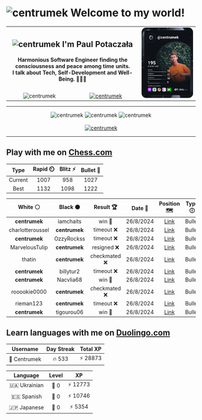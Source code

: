 <h1>
  <img
    src="https://emojis.slackmojis.com/emojis/images/1531849430/4246/blob-sunglasses.gif"
    width="30"
    alt="centrumek"
  />
  Welcome to my world!
</h1>

<table>
  <tbody>
    <tr>
      <td align="center" width="70%" colspan="2">
        <h2>
          <img
            src="https://raw.githubusercontent.com/MartinHeinz/MartinHeinz/master/wave.gif"
            width="30px"
            alt="centrumek"
          />
          I'm Paul Potaczała
        </h2>
        <h4>
          Harmonious Software Engineer finding the consciousness and peace among time units.
          <br/>
          I talk about Tech, Self-Development and Well-Being. 🌿🧘🚀
        </h4>
      </td>
      <td width="30%" rowspan="2">
        <a href="https://app.daily.dev/centrumek">
          <img
            src="./devcard.svg"
            alt="centrumek"
          />
        </a>
      </td>
    </tr>
    <tr align="center">
      <td>
        <img
          src="https://komarev.com/ghpvc/?username=centrumek&label=visitors&color=0e75b6&style=flat"
          alt="centrumek"
        >
      </td>
      <td>
        <a href="https://stackoverflow.com/users/14496012/centrumek">
          <img
            src="https://stackoverflow.com/users/flair/14496012.png?theme=dark"
            alt="centrumek"
          >
        </a>
      </td>
    </tr>
  </tbody>
</table>

---
<div align="center">
  <img 
    src="https://github-readme-stats.vercel.app/api?username=centrumek&show_icons=true&count_private=true&theme=dark&hide_border=true&hide=issues,contribs&bg_color=00000000"
    alt="centrumek"
  />
  <img
    src="https://github-readme-stats.vercel.app/api/top-langs/?username=centrumek&layout=compact&hide_border=true&theme=dark&bg_color=00000000&langs_count=6&exclude_repo=air-statistic-app"
    alt="centrumek"
  />
  <img 
    src="https://github-readme-streak-stats.herokuapp.com?user=centrumek&theme=dark&hide_border=true&background=FFFFFF00"
    alt="centrumek"
  />
  <br/>
  <br/>
  <a href="https://www.buymeacoffee.com/centrumek">
    <img
      src="https://cdn.buymeacoffee.com/buttons/v2/default-orange.png"
      height="50"
      width="210"
      alt="centrumek"
    />
  </a>
</div>

---

## Play with me on [Chess.com](https://www.chess.com/member/centrumek)

<div align="center">
<!--START_SECTION:chessStats-->
<!-- Automatically generated with https://github.com/Balastrong/chess-stats-action -->

| Type | Rapid ⏲️ | Blitz ⚡ | Bullet 🔫 |
|:---:|:---:|:---:|:---:|
| Current | 1007 | 958 | 1027 |
| Best | 1132 | 1098 | 1222 |

| White ⚪ | Black ⚫ | Result 🏆 | Date 📅 | Position 🗺️ | Type 🕕 |
|:---:|:---:|:---:|:---:|:---:|:---:|
| **centrumek** | iamchaits | win 🥇 | 26/8/2024 | <a href="http://www.ee.unb.ca/cgi-bin/tervo/fen.pl?select=r4rk1/2R2ppp/3pb3/p3n3/3pPPPK/8/7P/1R6 b - -">Link</a> | Bullet |
| charlotteroussel | **centrumek** | timeout ❌ | 26/8/2024 | <a href="http://www.ee.unb.ca/cgi-bin/tervo/fen.pl?select=6n1/6P1/2p1k3/p3P3/1p3PK1/4r1P1/P7/4R3 b - -">Link</a> | Bullet |
| **centrumek** | OzzyRockss | timeout ❌ | 26/8/2024 | <a href="http://www.ee.unb.ca/cgi-bin/tervo/fen.pl?select=2r3k1/p1r4p/Kp2p1p1/1B2P1P1/P7/2p5/2R5/8 w - -">Link</a> | Bullet |
| MarvelousTulip | **centrumek** | resigned ❌ | 26/8/2024 | <a href="http://www.ee.unb.ca/cgi-bin/tervo/fen.pl?select=8/8/2P5/7p/6pk/3Q4/PP3P1P/6K1 b - -">Link</a> | Bullet |
| thatin | **centrumek** | checkmated ❌ | 26/8/2024 | <a href="http://www.ee.unb.ca/cgi-bin/tervo/fen.pl?select=r2q1k1Q/1b3p1p/8/1p1p2p1/p2P4/2P2N2/PP3PPP/R3R1K1 b - -">Link</a> | Bullet |
| **centrumek** | billytur2 | timeout ❌ | 26/8/2024 | <a href="http://www.ee.unb.ca/cgi-bin/tervo/fen.pl?select=3r2k1/p5pp/bp3p2/3P4/P1r1PKPP/8/6B1/4R3 w - -">Link</a> | Bullet |
| **centrumek** | Nacvlia68 | win 🥇 | 26/8/2024 | <a href="http://www.ee.unb.ca/cgi-bin/tervo/fen.pl?select=1k1r4/pbpnbp2/1p1p2p1/4p3/4P3/2NP1P2/PPP1Q3/R3KB2 b Q -">Link</a> | Bullet |
| rooookie0000 | **centrumek** | checkmated ❌ | 26/8/2024 | <a href="http://www.ee.unb.ca/cgi-bin/tervo/fen.pl?select=5rk1/3n1pQp/8/1p1p4/4n3/1P6/1B3PPP/6K1 b - -">Link</a> | Bullet |
| rieman123 | **centrumek** | timeout ❌ | 26/8/2024 | <a href="http://www.ee.unb.ca/cgi-bin/tervo/fen.pl?select=r1b5/1k6/2p1pP2/2Bp4/p2Pp3/Pp2P1P1/1PP1B2P/6K1 b - -">Link</a> | Bullet |
| **centrumek** | tigourou06 | win 🥇 | 26/8/2024 | <a href="http://www.ee.unb.ca/cgi-bin/tervo/fen.pl?select=8/pk3p1p/8/3q2pP/P5P1/4r3/5K2/8 b - -">Link</a> | Bullet |

<!--END_SECTION:chessStats-->
</div>

## Learn languages with me on [Duolingo.com](https://www.duolingo.com/profile/Centrumek)

<div align="center">
<!--START_SECTION:duolingoStats-->
<!-- Automatically generated with https://github.com/centrumek/duolingo-readme-stats-->

| Username | Day Streak | Total XP |
|:---:|:---:|:---:|
| 👤 Centrumek | 🔥 533 | ⚡ 28873 |

| Language | Level | XP |
|:---:|:---:|:---:|
| 🇺🇦 Ukrainian | 👑 0 | ⚡ 12773 |
| 🇪🇸 Spanish | 👑 0 | ⚡ 10746 |
| 🇯🇵 Japanese | 👑 0 | ⚡ 5354 |

<!--END_SECTION:duolingoStats-->
</div>
<!--
**centrumek/centrumek** is a ✨ _special_ ✨ repository because its `README.md` (this file) appears on your GitHub profile.

Here are some ideas to get you started:

- 🔭 I’m currently working on ...
- 🌱 I’m currently learning ...
- 👯 I’m looking to collaborate on ...
- 🤔 I’m looking for help with ...
- 💬 Ask me about ...
- 📫 How to reach me: ...
- 😄 Pronouns: ...
- ⚡ Fun fact: ...
-->
